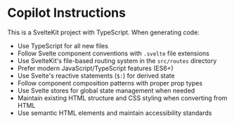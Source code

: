 # Copilot Instructions


This is a SvelteKit project with TypeScript. When generating code:

- Use TypeScript for all new files
- Follow Svelte component conventions with `.svelte` file extensions
- Use SvelteKit's file-based routing system in the `src/routes` directory
- Prefer modern JavaScript/TypeScript features (ES6+)
- Use Svelte's reactive statements (`$:`) for derived state
- Follow component composition patterns with proper prop types
- Use Svelte stores for global state management when needed
- Maintain existing HTML structure and CSS styling when converting from HTML
- Use semantic HTML elements and maintain accessibility standards